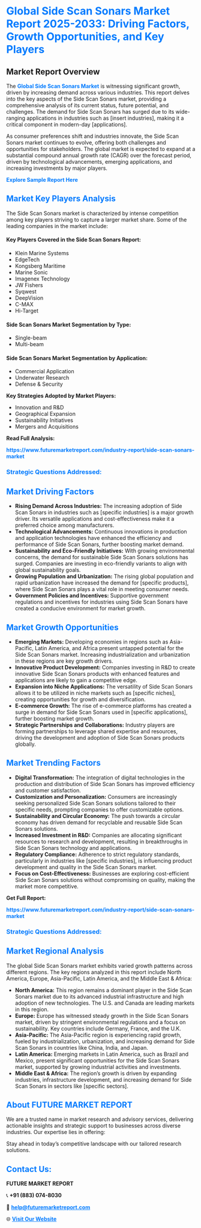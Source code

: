 <h1 style="color: #007BFF;">Global Side Scan Sonars Market Report 2025-2033: Driving Factors, Growth Opportunities, and Key Players</h1>

<section id="overview">
<h2>Market Report Overview</h2>
<p>The <a href="https://www.futuremarketreport.com/industry-report/side-scan-sonars-market" style="color: #007BFF; text-decoration: none;"><strong>Global Side Scan Sonars Market</strong></a> is witnessing significant growth, driven by increasing demand across various industries. This report delves into the key aspects of the Side Scan Sonars market, providing a comprehensive analysis of its current status, future potential, and challenges. The demand for Side Scan Sonars has surged due to its wide-ranging applications in industries such as [insert industries], making it a critical component in modern-day [applications].</p>
<p>As consumer preferences shift and industries innovate, the Side Scan Sonars market continues to evolve, offering both challenges and opportunities for stakeholders. The global market is expected to expand at a substantial compound annual growth rate (CAGR) over the forecast period, driven by technological advancements, emerging applications, and increasing investments by major players.</p>
</section>

<section id="overview">
<p><a href="https://www.futuremarketreport.com/request-sample/reportId=101689" style="color: #007BFF; text-decoration: none;"><strong>Explore Sample Report Here</strong></a></p>
</section>

<section id="key-players">
<h2 style="color: #007BFF;">Market Key Players Analysis</h2>
<p>The Side Scan Sonars market is characterized by intense competition among key players striving to capture a larger market share. Some of the leading companies in the market include:</p>
<h4>Key Players Covered in the Side Scan Sonars Report:</h4>
<ul><li>Klein Marine Systems</li><li>EdgeTech</li><li>Kongsberg Maritime</li><li>Marine Sonic</li><li>Imagenex Technology</li><li>JW Fishers</li><li>Syqwest</li><li>DeepVision</li><li>C-MAX</li><li>Hi-Target</li></ul>
<h4>Side Scan Sonars Market Segmentation by Type:</h4>
<ul><li>Single-beam</li><li>Multi-beam</li></ul>

<h4>Side Scan Sonars Market Segmentation by Application:</h4>
<ul><li>Commercial Application</li><li>Underwater Research</li><li>Defense &amp; Security</li></ul>
<p><strong>Key Strategies Adopted by Market Players:</strong></p>
<ul>
<li>Innovation and R&D</li>
<li>Geographical Expansion</li>
<li>Sustainability Initiatives</li>
<li>Mergers and Acquisitions</li>
</ul>
</section>

<section>
<p><strong>Read Full Analysis: </strong></p><a href="https://www.futuremarketreport.com/industry-report/side-scan-sonars-market" style="color: #007BFF; text-decoration: none;"><strong>https://www.futuremarketreport.com/industry-report/side-scan-sonars-market</strong></a>
<h3 style="color: #007BFF;">Strategic Questions Addressed:</h3>
</section>

<section id="driving-factors">
<h2 style="color: #007BFF;">Market Driving Factors</h2>
<ul>
<li><strong>Rising Demand Across Industries:</strong> The increasing adoption of Side Scan Sonars in industries such as [specific industries] is a major growth driver. Its versatile applications and cost-effectiveness make it a preferred choice among manufacturers.</li>
<li><strong>Technological Advancements:</strong> Continuous innovations in production and application technologies have enhanced the efficiency and performance of Side Scan Sonars, further boosting market demand.</li>
<li><strong>Sustainability and Eco-Friendly Initiatives:</strong> With growing environmental concerns, the demand for sustainable Side Scan Sonars solutions has surged. Companies are investing in eco-friendly variants to align with global sustainability goals.</li>
<li><strong>Growing Population and Urbanization:</strong> The rising global population and rapid urbanization have increased the demand for [specific products], where Side Scan Sonars plays a vital role in meeting consumer needs.</li>
<li><strong>Government Policies and Incentives:</strong> Supportive government regulations and incentives for industries using Side Scan Sonars have created a conducive environment for market growth.</li>
</ul>
</section>

<section id="growth-opportunities">
<h2 style="color: #007BFF;">Market Growth Opportunities</h2>
<ul>
<li><strong>Emerging Markets:</strong> Developing economies in regions such as Asia-Pacific, Latin America, and Africa present untapped potential for the Side Scan Sonars market. Increasing industrialization and urbanization in these regions are key growth drivers.</li>
<li><strong>Innovative Product Development:</strong> Companies investing in R&D to create innovative Side Scan Sonars products with enhanced features and applications are likely to gain a competitive edge.</li>
<li><strong>Expansion into Niche Applications:</strong> The versatility of Side Scan Sonars allows it to be utilized in niche markets such as [specific niches], creating opportunities for growth and diversification.</li>
<li><strong>E-commerce Growth:</strong> The rise of e-commerce platforms has created a surge in demand for Side Scan Sonars used in [specific applications], further boosting market growth.</li>
<li><strong>Strategic Partnerships and Collaborations:</strong> Industry players are forming partnerships to leverage shared expertise and resources, driving the development and adoption of Side Scan Sonars products globally.</li>
</ul>
</section>

<section id="trending-factors">
<h2 style="color: #007BFF;">Market Trending Factors</h2>
<ul>
<li><strong>Digital Transformation:</strong> The integration of digital technologies in the production and distribution of Side Scan Sonars has improved efficiency and customer satisfaction.</li>
<li><strong>Customization and Personalization:</strong> Consumers are increasingly seeking personalized Side Scan Sonars solutions tailored to their specific needs, prompting companies to offer customizable options.</li>
<li><strong>Sustainability and Circular Economy:</strong> The push towards a circular economy has driven demand for recyclable and reusable Side Scan Sonars solutions.</li>
<li><strong>Increased Investment in R&D:</strong> Companies are allocating significant resources to research and development, resulting in breakthroughs in Side Scan Sonars technology and applications.</li>
<li><strong>Regulatory Compliance:</strong> Adherence to strict regulatory standards, particularly in industries like [specific industries], is influencing product development and quality in the Side Scan Sonars market.</li>
<li><strong>Focus on Cost-Effectiveness:</strong> Businesses are exploring cost-efficient Side Scan Sonars solutions without compromising on quality, making the market more competitive.</li>
</ul>
</section>

<section>
<p><strong>Get Full Report: </strong></p><a href="https://www.futuremarketreport.com/industry-report/side-scan-sonars-market" style="color: #007BFF; text-decoration: none;"><strong>https://www.futuremarketreport.com/industry-report/side-scan-sonars-market</strong></a>
<h3 style="color: #007BFF;">Strategic Questions Addressed:</h3>
</section>


<section id="regional-analysis">
<h2 style="color: #007BFF;">Market Regional Analysis</h2>
<p>The global Side Scan Sonars market exhibits varied growth patterns across different regions. The key regions analyzed in this report include North America, Europe, Asia-Pacific, Latin America, and the Middle East & Africa:</p>
<ul>
<li><strong>North America:</strong> This region remains a dominant player in the Side Scan Sonars market due to its advanced industrial infrastructure and high adoption of new technologies. The U.S. and Canada are leading markets in this region.</li>
<li><strong>Europe:</strong> Europe has witnessed steady growth in the Side Scan Sonars market, driven by stringent environmental regulations and a focus on sustainability. Key countries include Germany, France, and the U.K.</li>
<li><strong>Asia-Pacific:</strong> The Asia-Pacific region is experiencing rapid growth, fueled by industrialization, urbanization, and increasing demand for Side Scan Sonars in countries like China, India, and Japan.</li>
<li><strong>Latin America:</strong> Emerging markets in Latin America, such as Brazil and Mexico, present significant opportunities for the Side Scan Sonars market, supported by growing industrial activities and investments.</li>
<li><strong>Middle East & Africa:</strong> The region’s growth is driven by expanding industries, infrastructure development, and increasing demand for Side Scan Sonars in sectors like [specific sectors].</li>
</ul>
</section>

<footer>
<h2 style="color: #007BFF;">About FUTURE MARKET REPORT</h2>
<p>We are a trusted name in market research and advisory services, delivering actionable insights and strategic support to businesses across diverse industries. Our expertise lies in offering:</p>

<p>Stay ahead in today’s competitive landscape with our tailored research solutions.</p>

<h2 style="color: #007BFF;">Contact Us:</h2>
<p><strong>FUTURE MARKET REPORT</strong></p>
<p>📞 <strong>+91 (883) 074-8030</strong></p>
<p>📧 <strong><a href="mailto:help@futuremarketreport.com" style="color: #007BFF;">help@futuremarketreport.com</a></strong></p>
<p>🌐 <strong><a href="https://www.futuremarketreport.com/" style="color: #007BFF;">Visit Our Website</a></strong></p>
</footer>